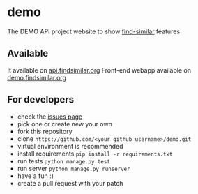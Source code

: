 # demo
The DEMO API project website to show [find-similar](https://github.com/findsimilar/find-similar) features

## Available
It available on [api.findsimilar.org](http://api.findsimilar.org)
Front-end webapp available on [demo.findsimilar.org](https://demo.findsimilar.org)

## For developers

* check the [issues page](https://github.com/findsimilar/demo/issues)
* pick one or create new your own
* fork this repository
* clone `https://github.com/<your github username>/demo.git`
* virtual environment is recommended
* install requirements `pip install -r requirements.txt`
* run tests `python manage.py test`
* run server `python manage.py runserver`
* have a fun :)
* create a pull request with your patch